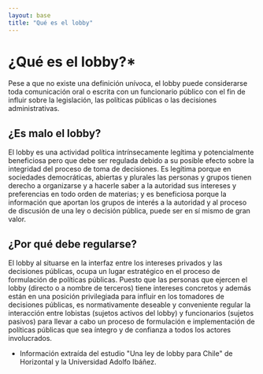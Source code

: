 ```yaml
---
layout: base
title: "Qué es el lobby"
---
```


# ¿Qué es el lobby?*

Pese a que no existe una definición unívoca, el lobby puede considerarse toda comunicación oral o escrita con un funcionario público con el fin de influir sobre la legislación, las políticas públicas o las decisiones administrativas.

## ¿Es malo el lobby?
El lobby es una actividad política intrínsecamente legítima y potencialmente beneficiosa pero que debe ser regulada debido a su posible efecto sobre la integridad del proceso de toma de decisiones. Es legítima porque en sociedades democráticas, abiertas y plurales las personas y grupos tienen derecho a organizarse y a hacerle saber a la autoridad sus intereses y preferencias en todo orden de materias; y es beneficiosa porque la información que aportan los grupos de interés a la autoridad y al proceso de discusión de una ley o decisión pública, puede ser en sí mismo de gran valor. 

## ¿Por qué debe regularse?
El lobby al situarse en la interfaz entre los intereses privados y las decisiones públicas, ocupa un lugar estratégico en el proceso de formulación de políticas públicas. Puesto que las personas que ejercen el lobby (directo o a nombre de terceros) tiene intereses concretos y además están en una posición privilegiada para influir en los tomadores de decisiones públicas, es normativamente deseable y conveniente regular la interacción entre lobistas (sujetos activos del lobby) y funcionarios (sujetos pasivos) para llevar a cabo un proceso de formulación e implementación de políticas públicas que sea íntegro y de confianza a todos los actores involucrados.  


* Información extraída del estudio "Una ley de lobby para Chile" de Horizontal y la Universidad Adolfo Ibáñez.
